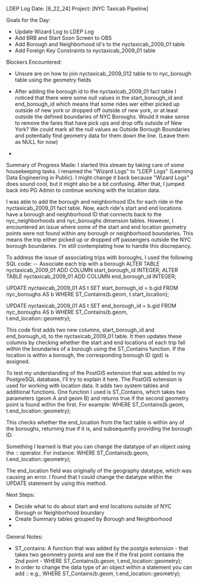 LDEP Log
Date: [8_22_24]
Project: [NYC Taxicab Pipeline]

Goals for the Day:
- Update Wizard Log to LDEP Log
- Add BRB and Start Soon Screen to OBS
- Add Borough and Neighborhood id's to the nyctaxicab_2009_01 table
- Add Foreign Key Constraints to nyctaxicab_2009_01 table

Blockers Encountered:
- Unsure are on how to join nyctaxicab_2009_012 table to to nyc_borough table using the geometry fields

- After adding the borough id to the nyctaxicab_2009_01 fact table I noticed that there were some null values in the start_borough_id and end_borough_id  which means that some rides wer either picked up outside of new york or dropped off outside of new york, or at least outside the defined boundaries of NYC Boroughs. Would it make sense to remove the fares that have pick ups and drop offs outside of New York? We could mark all the null values as Outside Borough Boundaries and potentially find geometry data for them down the line. (Leave them as NULL for now)
-

Summary of Progress Made:
I started this stream by taking care of some housekeeping tasks. I renamed the "Wizard Logs" to "LDEP Logs" (Learning Data Engineering in Public). I might change it back because "Wizard Logs" does sound cool, but it might also be a bit confusing. After that, I jumped back into PG Admin to continue working with the location data.

I was able to add the borough and neighborhood IDs for each ride in the nyctaxicab_2009_01 fact table. Now, each ride's start and end locations have a borough and neighborhood ID that connects back to the nyc_neighborhoods and nyc_boroughs dimension tables. However, I encountered an issue where some of the start and end location geometry points were not found within any borough or neighborhood boundaries. This means the trip either picked up or dropped off passengers outside the NYC borough boundaries. I'm still contemplating how to handle this discrepancy.

To address the issue of associating trips with boroughs, I used the following SQL code:
-- Associate each trip with a borough
ALTER TABLE nyctaxicab_2009_01 ADD COLUMN start_borough_id INTEGER;
ALTER TABLE nyctaxicab_2009_01 ADD COLUMN end_borough_id INTEGER;

UPDATE nyctaxicab_2009_01 AS t
SET start_borough_id = b.gid
FROM nyc_boroughs AS b
WHERE ST_Contains(b.geom, t.start_location);

UPDATE nyctaxicab_2009_01 AS t
SET end_borough_id = b.gid
FROM nyc_boroughs AS b
WHERE ST_Contains(b.geom, t.end_location::geometry);

This code first adds two new columns, start_borough_id and end_borough_id, to the nyctaxicab_2009_01 table. It then updates these columns by checking whether the start and end locations of each trip fall within the boundaries of a borough using the ST_Contains function. If the location is within a borough, the corresponding borough ID (gid) is assigned.

To test my understanding of the PostGIS extension that was added to my PostgreSQL database, I'll try to explain it here. The PostGIS extension is used for working with location data. It adds two system tables and additional functions. One function I used is ST_Contains, which takes two parameters (geom A and geom B) and returns true if the second geometry point is found within the first. For example:
WHERE ST_Contains(b.geom, t.end_location::geometry);

This checks whether the end_location from the fact table is within any of the boroughs, returning true if it is, and subsequently providing the borough ID.

Something I learned is that you can change the datatype of an object using the :: operator. For instance:
WHERE ST_Contains(b.geom, t.end_location::geometry);

The end_location field was originally of the geography datatype, which was causing an error. I found that I could change the datatype within the UPDATE statement by using this method.

Next Steps:
- Decide what to do about start and end locations outside of NYC Borough or Neighborhood boundary
- Create Summary tables grouped by Borough and Neighborhood
-

General Notes:
- ST_contains: A function that was added by the postgis extension - that takes two geomnetry points and see the if the first point contains the 2nd point - WHERE ST_Contains(b.geom, t.end_location::geometry);
- In order to change the data type of an object within a statement you can add :: e.g., WHERE ST_Contains(b.geom, t.end_location::geometry);